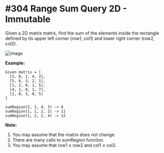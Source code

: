 # #304 Range Sum Query 2D - Immutable

Given a 2D matrix matrix, find the sum of the elements inside the rectangle defined by its upper left corner (row1, col1) and lower right corner (row2, col2).

![image](/exp.png)

**Example:**

```
Given matrix = [
  [3, 0, 1, 4, 2],
  [5, 6, 3, 2, 1],
  [1, 2, 0, 1, 5],
  [4, 1, 0, 1, 7],
  [1, 0, 3, 0, 5]
]

sumRegion(2, 1, 4, 3) -> 8
sumRegion(1, 1, 2, 2) -> 11
sumRegion(1, 2, 2, 4) -> 12
```

**Note:** 
1. You may assume that the matrix does not change.
2. There are many calls to sumRegion function.
3. You may assume that row1 ≤ row2 and col1 ≤ col2.